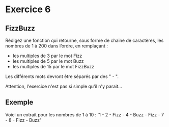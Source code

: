 # Exercice 6

## FizzBuzz

Rédigez une fonction qui retourne, sous forme de chaine de caractères, les nombres de 1 à 200 dans l’ordre, en remplaçant :

* les multiples de 3 par le mot Fizz
* les multiples de 5 par le mot Buzz
* les multiples de 15 par le mot FizzBuzz

Les différents mots devront être séparés par des " - ".

Attention, l'exercice n'est pas si simple qu'il n'y parait...

## Exemple

Voici un extrait pour les nombres de 1 à 10 :
'1 - 2 - Fizz - 4 - Buzz - Fizz - 7 - 8 - Fizz - Buzz' 